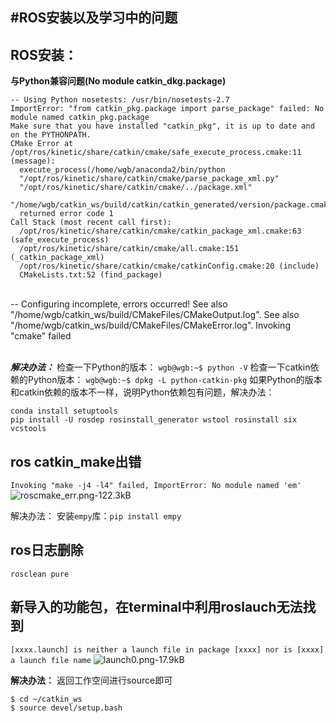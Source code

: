 #ROS安装以及学习中的问题
---
## ROS安装：
 **与Python兼容问题(No module catkin_dkg.package)**

    -- Using Python nosetests: /usr/bin/nosetests-2.7
    ImportError: "from catkin_pkg.package import parse_package" failed: No module named catkin_pkg.package
    Make sure that you have installed "catkin_pkg", it is up to date and on the PYTHONPATH.
    CMake Error at /opt/ros/kinetic/share/catkin/cmake/safe_execute_process.cmake:11 (message):
      execute_process(/home/wgb/anaconda2/bin/python
      "/opt/ros/kinetic/share/catkin/cmake/parse_package_xml.py"
      "/opt/ros/kinetic/share/catkin/cmake/../package.xml"
      "/home/wgb/catkin_ws/build/catkin/catkin_generated/version/package.cmake")
      returned error code 1
    Call Stack (most recent call first):
      /opt/ros/kinetic/share/catkin/cmake/catkin_package_xml.cmake:63 (safe_execute_process)
      /opt/ros/kinetic/share/catkin/cmake/all.cmake:151 (_catkin_package_xml)
      /opt/ros/kinetic/share/catkin/cmake/catkinConfig.cmake:20 (include)
      CMakeLists.txt:52 (find_package)


​    
    -- Configuring incomplete, errors occurred!
    See also "/home/wgb/catkin_ws/build/CMakeFiles/CMakeOutput.log".
    See also "/home/wgb/catkin_ws/build/CMakeFiles/CMakeError.log".
    Invoking "cmake" failed


​    
***解决办法：***
检查一下Python的版本： `wgb@wgb:~$ python -V`
检查一下catkin依赖的Python版本： `wgb@wgb:~$ dpkg -L python-catkin-pkg`
如果Python的版本和catkin依赖的版本不一样，说明Python依赖包有问题，解决办法：

    conda install setuptools
    pip install -U rosdep rosinstall_generator wstool rosinstall six vcstools

## ros  catkin_make出错
`Invoking "make -j4 -l4" failed, ImportError: No module named 'em'`
![roscmake_err.png-122.3kB](https://cdn.jsdelivr.net/gh/GaoSHF/7011/blogs/202205/roscmake_err.png)

解决办法：
安装`empy`库：`pip install empy`

## ros日志删除

    rosclean pure

## 新导入的功能包，在terminal中利用roslauch无法找到
`[xxxx.launch] is neither a launch file in package [xxxx] nor is [xxxx] a launch file name`
![launch0.png-17.9kB](https://cdn.jsdelivr.net/gh/GaoSHF/7011/blogs/202205/launch0.png )

**解决办法：**
返回工作空间进行source即可
```
$ cd ~/catkin_ws
$ source devel/setup.bash
```

​    






[1]: http://static.zybuluo.com/GaoSHF/84elhm68pk32s0oqiiyuqoiu/roscmake_err.png
[2]: http://static.zybuluo.com/GaoSHF/drjo5n0mxeyaqnkvnlqagrgm/launch0.png